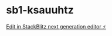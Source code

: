 # sb1-ksauuhtz

[Edit in StackBlitz next generation editor ⚡️](https://stackblitz.com/~/github.com/fekrasatech-dot/sb1-ksauuhtz)